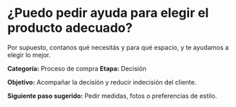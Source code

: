 # ¿Puedo pedir ayuda para elegir el producto adecuado?

Por supuesto, contanos qué necesitás y para qué espacio, y te ayudamos a elegir lo mejor.

**Categoría:** Proceso de compra
**Etapa:** Decisión

**Objetivo:** Acompañar la decisión y reducir indecisión del cliente.

**Siguiente paso sugerido:** Pedir medidas, fotos o preferencias de estilo.
